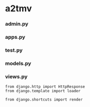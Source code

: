 # a2tmv

### admin.py

### apps.py

### test.py

### models.py

### views.py

```
from django.http import HttpResponse
from django.template import loader

from django.shortcuts import render
```
